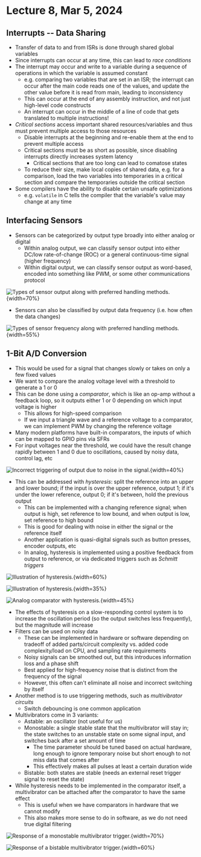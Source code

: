 # Lecture 8, Mar 5, 2024

## Interrupts -- Data Sharing

* Transfer of data to and from ISRs is done through shared global variables
* Since interrupts can occur at any time, this can lead to *race conditions*
* The interrupt may occur and write to a variable during a sequence of operations in which the variable is assumed constant
	* e.g. comparing two variables that are set in an ISR; the interrupt can occur after the main code reads one of the values, and update the other value before it is read from main, leading to inconsistency
	* This can occur at the end of any assembly instruction, and not just high-level code constructs
	* An interrupt can occur in the middle of a line of code that gets translated to multiple instructions!
* *Critical sections* access important shared resources/variables and thus must prevent multiple access to those resources
	* Disable interrupts at the beginning and re-enable them at the end to prevent multiple access
	* Critical sections must be as short as possible, since disabling interrupts directly increases system latency
		* Critical sections that are too long can lead to comatose states
	* To reduce their size, make local copies of shared data, e.g. for a comparison, load the two variables into temporaries in a critical section and compare the temporaries outside the critical section
* Some compilers have the ability to disable certain unsafe optimizations
	* e.g. `volatile` in C tells the compiler that the variable's value may change at any time

## Interfacing Sensors

* Sensors can be categorized by output type broadly into either analog or digital
	* Within analog output, we can classify sensor output into either DC/low rate-of-change (ROC) or a general continuous-time signal (higher frequency)
	* Within digital output, we can classify sensor output as word-based, encoded into something like PWM, or some other communications protocol

![Types of sensor output along with preferred handling methods.](./imgs/lec8_1.png){width=70%}

* Sensors can also be classified by output data frequency (i.e. how often the data changes)

![Types of sensor frequency along with preferred handling methods.](./imgs/lec8_2.png){width=55%}

## 1-Bit A/D Conversion

* This would be used for a signal that changes slowly or takes on only a few fixed values
* We want to compare the analog voltage level with a threshold to generate a 1 or 0
* This can be done using a *comparator*, which is like an op-amp without a feedback loop, so it outputs either 1 or 0 depending on which input voltage is higher
	* This allows for high-speed comparison
	* If we input a triangle wave and a reference voltage to a comparator, we can implement PWM by changing the reference voltage
* Many modern platforms have built-in comparators, the inputs of which can be mapped to GPIO pins via SFRs
* For input voltages near the threshold, we could have the result change rapidly between 1 and 0 due to oscillations, caused by noisy data, control lag, etc

![Incorrect triggering of output due to noise in the signal.](./imgs/lec8_6.png){width=40%}

* This can be addressed with *hysteresis*: split the reference into an upper and lower bound; if the input is over the upper reference, output 1; if it's under the lower reference, output 0; if it's between, hold the previous output
	* This can be implemented with a changing reference signal; when output is high, set reference to low bound, and when output is low, set reference to high bound
	* This is good for dealing with noise in either the signal or the reference itself
	* Another application is quasi-digital signals such as button presses, encoder outputs, etc
	* In analog, hysteresis is implemented using a positive feedback from output to reference, or via dedicated triggers such as *Schmitt triggers*

![Illustration of hysteresis.](./imgs/lec8_3.png){width=60%}

![Illustration of hysteresis.](./imgs/lec8_4.png){width=35%}

![Analog comparator with hysteresis.](./imgs/lec8_5.png){width=45%}

* The effects of hysteresis on a slow-responding control system is to increase the oscillation period (so the output switches less frequently), but the magnitude will increase
* Filters can be used on noisy data
	* These can be implemented in hardware or software depending on tradeoff of added parts/circuit complexity vs. added code complexity/load on CPU, and sampling rate requirements
	* Noisy signals can be smoothed out, but this introduces information loss and a phase shift
	* Best applied for high-frequency noise that is distinct from the frequency of the signal
	* However, this often can't eliminate all noise and incorrect switching by itself
* Another method is to use triggering methods, such as *multivibrator circuits*
	* Switch debouncing is one common application
* Multivibrators come in 3 variants:
	* Astable: an oscillator (not useful for us)
	* Monostable: a single stable state that the multivibrator will stay in; the state switches to an unstable state on some signal input, and switches back after a set amount of time
		* The time parameter should be tuned based on actual hardware, long enough to ignore temporary noise but short enough to not miss data that comes after
		* This effectively makes all pulses at least a certain duration wide
	* Bistable: both states are stable (needs an external reset trigger signal to reset the state)
* While hysteresis needs to be implemented in the comparator itself, a multivibrator can be attached after the comparator to have the same effect
	* This is useful when we have comparators in hardware that we cannot modify
	* This also makes more sense to do in software, as we do not need true digital filtering

![Response of a monostable multivibrator trigger.](./imgs/lec8_7.png){width=70%}

![Response of a bistable multivibrator trigger.](./imgs/lec9_1.png){width=60%}

